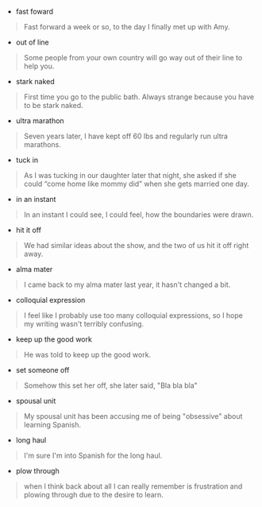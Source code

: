 
+ fast foward
> Fast forward a week or so, to the day I finally met up with Amy.

+ out of line
> Some people from your own country will go way out of their line to help you.

+ stark naked
> First time you go to the public bath. Always strange because you have to be stark naked.

+ ultra marathon
> Seven years later, I have kept off 60 lbs and regularly run ultra marathons.

+ tuck in
> As I was tucking in our daughter later that night, she asked if she could “come home like mommy did” when she gets married one day. 

+ in an instant
> In an instant I could see, I could feel, how the boundaries were drawn.

+ hit it off
> We had similar ideas about the show, and the two of us hit it off right away. 
 
 + alma mater
 > I came back to my alma mater last year, it hasn't changed a bit.

 + colloquial expression
 > I feel like I probably use too many colloquial expressions, so I hope my writing wasn't terribly confusing.

 + keep up the good work
 > He was told to keep up the good work.

 + set someone off
 > Somehow this set her off, she later said, "Bla bla bla"

 + spousal unit
 > My spousal unit has been accusing me of being "obsessive" about learning Spanish.
  
 + long haul
 > I'm sure I'm into Spanish for the long haul.

+ plow through
> when I think back about all I can really remember is frustration and plowing 
through due to the desire to learn. 

